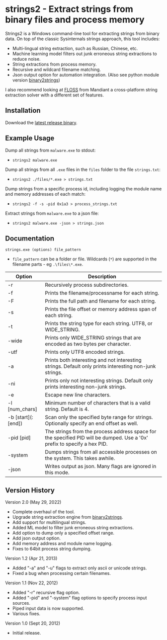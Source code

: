 # strings2 - Extract strings from binary files and process memory
Strings2 is a Windows command-line tool for extracting strings from binary data. On top of the classic Sysinternals strings approach, this tool includes:
* Multi-lingual string extraction, such as Russian, Chinese, etc.
* Machine learning model filters out junk erroneous string extractions to reduce noise.
* String extractions from process memory.
* Recursive and wildcard filename matching.
* Json output option for automation integration. (Also see python module version [binary2strings](https://github.com/glmcdona/binary2strings))

I also recommend looking at [FLOSS](https://github.com/mandiant/flare-floss) from Mandiant a cross-platform string extraction solver with a different set of features.

## Installation
Download the [latest release binary](https://github.com/glmcdona/strings2/releases).

## Example Usage

Dump all strings from `malware.exe` to stdout:

* ```strings2 malware.exe```

Dump all strings from all `.exe` files in the `files` folder to the file `strings.txt`:
* ```strings2 ./files/*.exe > strings.txt```

Dump strings from a specific process id, including logging the module name and memory addresses of each match:
* ```strings2 -f -s -pid 0x1a3 > process_strings.txt```

Extract strings from `malware.exe` to a json file:
* ```strings2 malware.exe -json > strings.json```

## Documentation

```strings.exe (options) file_pattern```

* `file_pattern` can be a folder or file. Wildcards (`*`) are supported in the filename parts - eg `.\files\*.exe`.

|Option|Description|
|--|--|
|-r|Recursively process subdirectories.|
|-f|Prints the filename/processname for each string.|
|-F|Prints the full path and filename for each string.|
|-s|Prints the file offset or memory address span of each string.|
|-t|Prints the string type for each string. UTF8, or WIDE_STRING.|
|-wide|Prints only WIDE_STRING strings that are encoded as two bytes per character.|
|-utf|Prints only UTF8 encoded strings.|
|-a|Prints both interesting and not interesting strings. Default only prints interesting non-junk strings.|
|-ni|Prints only not interesting strings. Default only prints interesting non-junk strings.|
|-e|Escape new line characters.|
|-l [num_chars]|Minimum number of characters that is a valid string. Default is 4.|
|-b [start]\(:[end]\)|Scan only the specified byte range for strings. Optionally specify an end offset as well.|
|-pid [pid]|The strings from the process address space for the specified PID will be dumped. Use a '0x' prefix to specify a hex PID.|
|-system|Dumps strings from all accessible processes on the system. This takes awhile.|
|-json|Writes output as json. Many flags are ignored in this mode.|


## Version History

Version 2.0 (May 29, 2022)
  - Complete overhaul of the tool.
  -	Upgrade string extraction engine from [binary2strings](https://github.com/glmcdona/binary2strings).
  - Add support for multilingual strings.
  - Added ML model to filter junk erroneous string extractions.
  - Add option to dump only a specified offset range.
  - Add json output option.
  - Add memory address and module name logging.
  - Fixes to 64bit process string dumping.

Version 1.2 (Apr 21, 2013)
  -   Added "-a" and "-u" flags to extract only ascii or unicode strings.
  -   Fixed a bug when processing certain filenames.

Version 1.1 (Nov 22, 2012)
  -   Added "-r" recursive flag option.
  -   Added "-pid" and "-system" flag options to specify process input sources.
  -   Piped input data is now supported.
  -   Various fixes.

Version 1.0 (Sept 20, 2012)
  -   Initial release.
